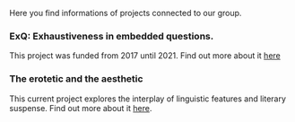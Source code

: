 Here you find informations of projects connected to our group. 

### ExQ: Exhaustiveness in embedded questions. 
This project was funded from 2017 until 2021. Find out more about it [here](https://www.xprag.de/?page_id=4791)

### The erotetic and the aesthetic
This current project explores the interplay of linguistic features and literary suspense. 
Find out more about it [here](https://sites.google.com/view/eroteticandaesthetic/home). 
